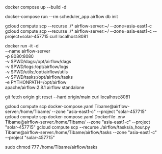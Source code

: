docker compose up --build -d

docker-compose run --rm scheduler_app airflow db init

gcloud compute scp --recurse ./* airflow-server:~/ --zone=asia-east1-c
gcloud compute scp --recurse ./* airflow-server:~/ --zone=asia-east1-c --project=solar-457715
curl localhost:8081

docker run -it -d \
    --name airflow-server \
    -p 8080:8080 \
    -v $PWD/dags:/opt/airflow/dags \
    -v $PWD/logs:/opt/airflow/logs \
    -v $PWD/utils:/opt/airflow/utils \
    -v $PWD/tasks:/opt/airflow/tasks \
    -e PYTHONPATH=/opt/airflow \
    apache/airflow:2.8.1 airflow standalone

git fetch origin
git reset --hard origin/main
curl localhost:8081

gcloud compute scp docker-compose.yaml Tibame@airflow-server:/home/Tibame/ --zone "asia-east1-c" --project "solar-457715"
gcloud compute scp docker-compose.yaml Dockerfile .env Tibame@airflow-server:/home/Tibame/ --zone "asia-east1-c" --project "solar-457715"
gcloud compute scp --recurse ./airflow/tasks/a_hour.py Tibame@airflow-server:/home/Tibame/airflow/tasks --zone "asia-east1-c" --project "solar-457715"

sudo chmod 777 /home/Tibame/airflow/tasks
